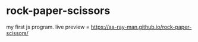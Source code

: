 # rock-paper-scissors
my first js program.
live preview = https://aa-ray-man.github.io/rock-paper-scissors/